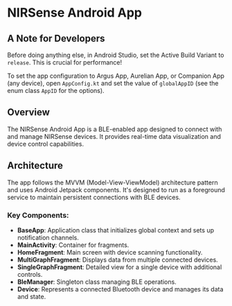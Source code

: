 # NIRSense Android App

## A Note for Developers
Before doing anything else, in Android Studio, set the Active Build Variant to `release`. This is crucial for performance!

To set the app configuration to Argus App, Aurelian App, or Companion App (any device), open `AppConfig.kt` and set the value of `globalAppID` (see the enum class `AppID` for the options).

## Overview
The NIRSense Android App is a BLE-enabled app designed to connect with and manage NIRSense devices. It provides real-time data visualization and device control capabilities.

## Architecture
The app follows the MVVM (Model-View-ViewModel) architecture pattern and uses Android Jetpack components. It's designed to run as a foreground service to maintain persistent connections with BLE devices.

### Key Components:
- **BaseApp**: Application class that initializes global context and sets up notification channels.
- **MainActivity**: Container for fragments.
- **HomeFragment**: Main screen with device scanning functionality.
- **MultiGraphFragment**: Displays data from multiple connected devices.
- **SingleGraphFragment**: Detailed view for a single device with additional controls.
- **BleManager**: Singleton class managing BLE operations.
- **Device**: Represents a connected Bluetooth device and manages its data and state.